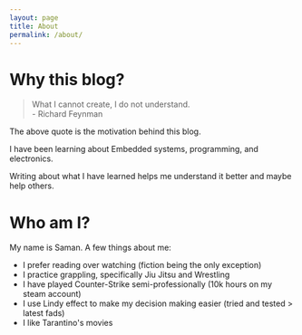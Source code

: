 ```yaml
---
layout: page
title: About
permalink: /about/
---
```


# Why this blog?

> What I cannot create, I do not understand.  
>                                - Richard Feynman

The above quote is the motivation behind this blog.

I have been learning about Embedded systems, programming, and electronics.

Writing about what I have learned helps me understand it better and maybe help others.

# Who am I?
My name is Saman.
A few things about me:

- I prefer reading over watching (fiction being the only exception)
- I practice grappling, specifically Jiu Jitsu and Wrestling
- I have played Counter-Strike semi-professionally (10k hours on my steam account)
- I use Lindy effect to make my decision making easier (tried and tested > latest fads)
- I like Tarantino's movies
